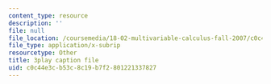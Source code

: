 ```yaml
---
content_type: resource
description: ''
file: null
file_location: /coursemedia/18-02-multivariable-calculus-fall-2007/c0c44e3cb53c8c19b7f2801221337827_tYdoS0tkAHA.srt
file_type: application/x-subrip
resourcetype: Other
title: 3play caption file
uid: c0c44e3c-b53c-8c19-b7f2-801221337827
---
```

